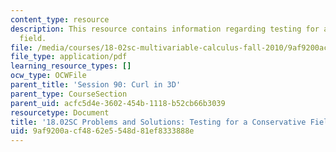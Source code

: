 ```yaml
---
content_type: resource
description: This resource contains information regarding testing for a conservative
  field.
file: /media/courses/18-02sc-multivariable-calculus-fall-2010/9af9200acf4862e5548d81ef8333888e_MIT18_02SC_we_90_comb.pdf
file_type: application/pdf
learning_resource_types: []
ocw_type: OCWFile
parent_title: 'Session 90: Curl in 3D'
parent_type: CourseSection
parent_uid: acfc5d4e-3602-454b-1118-b52cb66b3039
resourcetype: Document
title: '18.02SC Problems and Solutions: Testing for a Conservative Field'
uid: 9af9200a-cf48-62e5-548d-81ef8333888e
---
```

